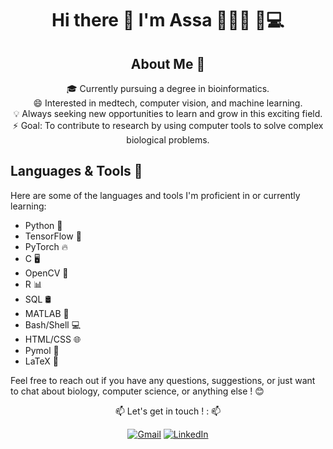 <div align="center">

# Hi there 👋 I'm Assa 👩🏿‍🎓 🧬💻

## About Me 🌟

🎓 Currently pursuing a degree in bioinformatics. <br>
 😄 Interested in medtech, computer vision, and machine learning. <br>
 💡 Always seeking new opportunities to learn and grow in this exciting field. <br>
 ⚡ Goal: To contribute to research by using computer tools to solve complex biological problems. <br>
 
</div>
 
## Languages & Tools 🚀

Here are some of the languages and tools I'm proficient in or currently learning:

- Python 🐍
- TensorFlow 🧠
- PyTorch 🔥
- C 🖥️
- OpenCV 📸
- R 📊
- SQL 🛢️
- MATLAB 🧮
- Bash/Shell 💻
- HTML/CSS 🌐
- Pymol 🔬
- LaTeX 📝

Feel free to reach out if you have any questions, suggestions, or just want to chat about biology, computer science, or anything else ! 😊

<div align="center">
 📫 Let's get in touch ! :  📫
</div>

<div align="center">
 
[![Gmail](https://img.icons8.com/color/48/000000/gmail-new.png)](mailto:assadiabirapro@gmail.com)
[![LinkedIn](https://img.icons8.com/color/48/000000/linkedin.png)](https://www.linkedin.com/in/assadiabira/)

 </div>



